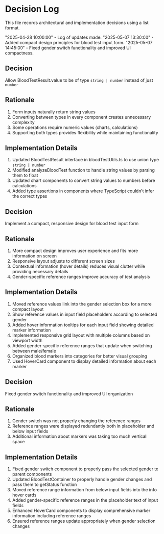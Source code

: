 
# Decision Log

This file records architectural and implementation decisions using a list format.

"2025-04-28 10:00:00" - Log of updates made.
"2025-05-07 13:30:00" - Added compact design principles for blood test input form.
"2025-05-07 14:45:00" - Fixed gender switch functionality and improved UI compactness.

## Decision

Allow BloodTestResult.value to be of type `string | number` instead of just `number`

## Rationale

1. Form inputs naturally return string values
2. Converting between types in every component creates unnecessary complexity
3. Some operations require numeric values (charts, calculations)
4. Supporting both types provides flexibility while maintaining functionality

## Implementation Details

1. Updated BloodTestResult interface in bloodTestUtils.ts to use union type `string | number`
2. Modified analyzeBloodTest function to handle string values by parsing them to float
3. Updated chart components to convert string values to numbers before calculations
4. Added type assertions in components where TypeScript couldn't infer the correct types

## Decision

Implement a compact, responsive design for blood test input form

## Rationale

1. More compact design improves user experience and fits more information on screen
2. Responsive layout adjusts to different screen sizes
3. Contextual information (hover details) reduces visual clutter while providing necessary details
4. Gender-specific reference ranges improve accuracy of test analysis

## Implementation Details

1. Moved reference values link into the gender selection box for a more compact layout
2. Show reference values in input field placeholders according to selected gender
3. Added hover information tooltips for each input field showing detailed marker information
4. Implemented responsive grid layout with multiple columns based on viewport width
5. Added gender-specific reference ranges that update when switching between male/female
6. Organized blood markers into categories for better visual grouping
7. Used HoverCard component to display detailed information about each marker

## Decision

Fixed gender switch functionality and improved UI organization

## Rationale

1. Gender switch was not properly changing the reference ranges
2. Reference ranges were displayed redundantly both in placeholder and below input fields
3. Additional information about markers was taking too much vertical space

## Implementation Details

1. Fixed gender switch component to properly pass the selected gender to parent components
2. Updated BloodTestContainer to properly handle gender changes and pass them to getStatus function
3. Moved reference range information from below input fields into the info hover cards
4. Added gender-specific reference ranges in the placeholder text of input fields
5. Enhanced HoverCard components to display comprehensive marker information including reference ranges
6. Ensured reference ranges update appropriately when gender selection changes

